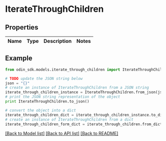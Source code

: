 # IterateThroughChildren


## Properties

Name | Type | Description | Notes
------------ | ------------- | ------------- | -------------

## Example

```python
from odin_sdk.models.iterate_through_children import IterateThroughChildren

# TODO update the JSON string below
json = "{}"
# create an instance of IterateThroughChildren from a JSON string
iterate_through_children_instance = IterateThroughChildren.from_json(json)
# print the JSON string representation of the object
print IterateThroughChildren.to_json()

# convert the object into a dict
iterate_through_children_dict = iterate_through_children_instance.to_dict()
# create an instance of IterateThroughChildren from a dict
iterate_through_children_form_dict = iterate_through_children.from_dict(iterate_through_children_dict)
```
[[Back to Model list]](../README.md#documentation-for-models) [[Back to API list]](../README.md#documentation-for-api-endpoints) [[Back to README]](../README.md)


